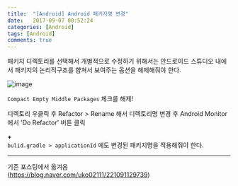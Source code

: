```yaml
---
title:  "[Android] Android 패키지명 변경"
date:   2017-09-07 00:52:24
categories: [Android]
tags: [Android]
comments: true
---
```


패키지 디렉토리를 선택해서 개별적으로 수정하기 위해서는
안드로이드 스튜디오 내에서 패키지의 논리적구조를 햡쳐서 보여주는 옵션을 해제해줘야 한다.

![image](http://eun-bi.github.io/images/posting/1224_3.png)  

`Compact Empty Middle Packages` 체크를 해제!

디렉토리 우클릭 후 Refactor > Rename 해서 디렉토리명 변경 후
Android Monitor 에서 'Do Refactor' 버튼 클릭

**+**  
`bulid.gradle > applicationId` 에도 변경된 패키지명을 적용해줘야 한다.


---
기존 포스팅에서 옮겨옴  
(<https://blog.naver.com/uko02111/221091129739>)
